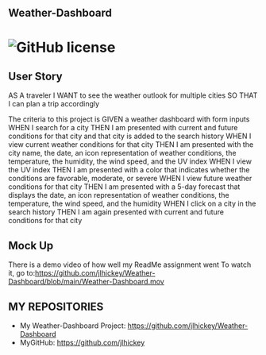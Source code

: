 ## Weather-Dashboard
# ![GitHub license](https://img.shields.io/badge/Made%20by-%40jlhickey-orange)


## User Story
AS A traveler
I WANT to see the weather outlook for multiple cities
SO THAT I can plan a trip accordingly

The criteria to this project is
GIVEN a weather dashboard with form inputs
WHEN I search for a city
THEN I am presented with current and future conditions for that city and that city is added to the search history
WHEN I view current weather conditions for that city
THEN I am presented with the city name, the date, an icon representation of weather conditions, the temperature, the humidity, the wind speed, and the UV index
WHEN I view the UV index
THEN I am presented with a color that indicates whether the conditions are favorable, moderate, or severe
WHEN I view future weather conditions for that city
THEN I am presented with a 5-day forecast that displays the date, an icon representation of weather conditions, the temperature, the wind speed, and the humidity
WHEN I click on a city in the search history
THEN I am again presented with current and future conditions for that city


## Mock Up

There is a demo video of how well my ReadMe assignment went
To watch it, go to:https://github.com/jlhickey/Weather-Dashboard/blob/main/Weather-Dashboard.mov


## MY REPOSITORIES
- My Weather-Dashboard Project: https://github.com/jlhickey/Weather-Dashboard
- MyGitHub: https://github.com/jlhickey
